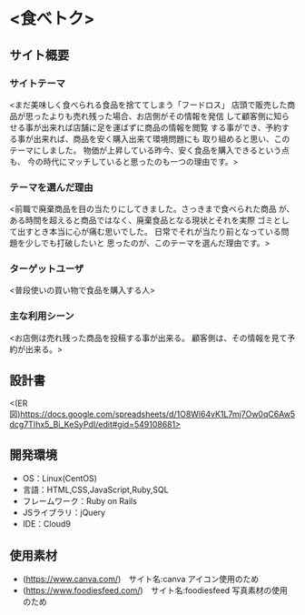 # <食べトク>

## サイト概要
### サイトテーマ
<まだ美味しく食べられる食品を捨ててしまう「フードロス」
店頭で販売した商品が思ったよりも売れ残った場合、お店側がその情報を発信
して顧客側に知らせる事が出来れば店舗に足を運ばずに商品の情報を閲覧
する事ができ、予約する事が出来れば、商品を安く購入出来て環境問題にも
取り組めると思い、このテーマにしました。
物価が上昇している昨今、安く食品を購入できるという点も、
今の時代にマッチしていると思ったのも一つの理由です。>

### テーマを選んだ理由
<前職で廃棄商品を目の当たりにしてきました。さっきまで食べられた商品
が、ある時間を超えると商品ではなく、廃棄食品となる現状とそれを実際
ゴミとして出すとき本当に心が痛む思いでした。
日常でそれが当たり前となっている問題を少しでも打破したいと
思ったのが、このテーマを選んだ理由です。>

### ターゲットユーザ
<普段使いの買い物で食品を購入する人>

### 主な利用シーン
<お店側は売れ残った商品を投稿する事が出来る。
顧客側は、その情報を見て予約が出来る。>

## 設計書
<(ER図)https://docs.google.com/spreadsheets/d/1O8Wl64vK1L7mj7Ow0qC6Aw5dcg7TIhx5_Bi_KeSyPdI/edit#gid=549108681>

## 開発環境
- OS：Linux(CentOS)
- 言語：HTML,CSS,JavaScript,Ruby,SQL
- フレームワーク：Ruby on Rails
- JSライブラリ：jQuery
- IDE：Cloud9

## 使用素材
- (https://www.canva.com/)　サイト名:canva アイコン使用のため
- (https://www.foodiesfeed.com/)　サイト名:foodiesfeed 写真素材の使用のため
